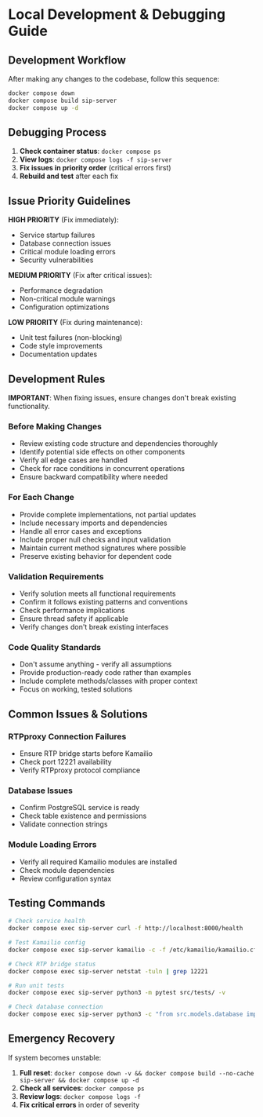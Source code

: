 # Local Development & Debugging Guide

## Development Workflow

After making any changes to the codebase, follow this sequence:

```bash
docker compose down
docker compose build sip-server
docker compose up -d
```

## Debugging Process

1. **Check container status**: `docker compose ps`
2. **View logs**: `docker compose logs -f sip-server`
3. **Fix issues in priority order** (critical errors first)
4. **Rebuild and test** after each fix

## Issue Priority Guidelines

**HIGH PRIORITY** (Fix immediately):
- Service startup failures
- Database connection issues
- Critical module loading errors
- Security vulnerabilities

**MEDIUM PRIORITY** (Fix after critical issues):
- Performance degradation
- Non-critical module warnings
- Configuration optimizations

**LOW PRIORITY** (Fix during maintenance):
- Unit test failures (non-blocking)
- Code style improvements
- Documentation updates

## Development Rules

**IMPORTANT**: When fixing issues, ensure changes don't break existing functionality.

### Before Making Changes
- Review existing code structure and dependencies thoroughly
- Identify potential side effects on other components
- Verify all edge cases are handled
- Check for race conditions in concurrent operations
- Ensure backward compatibility where needed

### For Each Change
- Provide complete implementations, not partial updates
- Include necessary imports and dependencies
- Handle all error cases and exceptions
- Include proper null checks and input validation
- Maintain current method signatures where possible
- Preserve existing behavior for dependent code

### Validation Requirements
- Verify solution meets all functional requirements
- Confirm it follows existing patterns and conventions
- Check performance implications
- Ensure thread safety if applicable
- Verify changes don't break existing interfaces

### Code Quality Standards
- Don't assume anything - verify all assumptions
- Provide production-ready code rather than examples
- Include complete methods/classes with proper context
- Focus on working, tested solutions

## Common Issues & Solutions

### RTPproxy Connection Failures
- Ensure RTP bridge starts before Kamailio
- Check port 12221 availability
- Verify RTPproxy protocol compliance

### Database Issues
- Confirm PostgreSQL service is ready
- Check table existence and permissions
- Validate connection strings

### Module Loading Errors
- Verify all required Kamailio modules are installed
- Check module dependencies
- Review configuration syntax

## Testing Commands

```bash
# Check service health
docker compose exec sip-server curl -f http://localhost:8000/health

# Test Kamailio config
docker compose exec sip-server kamailio -c -f /etc/kamailio/kamailio.cfg

# Check RTP bridge status
docker compose exec sip-server netstat -tuln | grep 12221

# Run unit tests
docker compose exec sip-server python3 -m pytest src/tests/ -v

# Check database connection
docker compose exec sip-server python3 -c "from src.models.database import get_db_connection; print('DB OK' if get_db_connection() else 'DB FAIL')"
```

## Emergency Recovery

If system becomes unstable:

1. **Full reset**: `docker compose down -v && docker compose build --no-cache sip-server && docker compose up -d`
2. **Check all services**: `docker compose ps`
3. **Review logs**: `docker compose logs -f`
4. **Fix critical errors** in order of severity